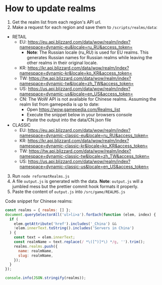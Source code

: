 # How to update realms

1. Get the realm list from each region's API url.
2. Make a request for each region and save them to `/scripts/realms/data`:

- RETAIL
  - EU: https://eu.api.blizzard.com/data/wow/realm/index?namespace=dynamic-eu&locale=ru_RU&access_token=
    - **Note**: The Russian locale (ru_RU) is used for EU realms. This generates Russian names for Russian realms while leaving the other realms in their original locale.
  - KR: https://kr.api.blizzard.com/data/wow/realm/index?namespace=dynamic-kr&locale=ko_KR&access_token=
  - TW: https://tw.api.blizzard.com/data/wow/realm/index?namespace=dynamic-tw&locale=zh_TW&access_token=
  - US: https://us.api.blizzard.com/data/wow/realm/index?namespace=dynamic-us&locale=en_US&access_token=
  - CN: The WoW API is not available for Chinese realms. Assuming the realm list from gamepedia is up to date:
    - Open https://wow.gamepedia.com/Realms_list
    - Execute the snippet below in your browsers console
    - Paste the output into the data/CN.json file
- CLASSIC
  - EU: https://eu.api.blizzard.com/data/wow/realm/index?namespace=dynamic-classic-eu&locale=ru_RU&access_token=
  - KR: https://kr.api.blizzard.com/data/wow/realm/index?namespace=dynamic-classic-kr&locale=ko_KR&access_token=
  - TW: https://tw.api.blizzard.com/data/wow/realm/index?namespace=dynamic-classic-tw&locale=zh_TW&access_token=
  - US: https://us.api.blizzard.com/data/wow/realm/index?namespace=dynamic-classic-us&locale=en_US&access_token=

3. Run `node reformatRealms.js`
4. A file `output.js` is generated with the data. **Note**: `output.js` will a jumbled mess but the prettier commit hook formats it properly.
5. Paste the content of `output.js` into `/src/game/REALMS.js`

Code snippet for Chinese realms:

```js
const realms = { realms: [] };
document.querySelectorAll('ul>li>a').forEach(function (elem, index) {
  if (
    elem.getAttribute('href').includes('_China') &&
    !elem.innerText.toString().includes('Servers in China')
  ) {
    const text = elem.innerText;
    const realmName = text.replace(/ *\([^)]*\) */g, '').trim();
    realms.realms.push({
      name: realmName,
      slug: realmName,
    });
  }
});

console.info(JSON.stringify(realms));
```
